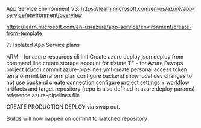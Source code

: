 App Service Environment V3: https://learn.microsoft.com/en-us/azure/app-service/environment/overview

https://learn.microsoft.com/en-us/azure/app-service/environment/create-from-template

?? Isolated App Service plans

ARM - for azure resources
    cli init
    Create azure deploy json
    deploy from command line
    create storage account for tfstate
TF - for Azure Devops project (ci/cd)
    commit azure-pipelines.yml
    create personal access token
    terraform init
    terraform plan
    configure backend
        show local dev changes to not use backend
    create connection
    configure project settings  + workflow artifacts and target repository (repo is also defined in azure deploy params)
        reference azure-pipelines file


CREATE PRODUCTION DEPLOY via swap out.


Builds will now happen on commit to watched repository
    

